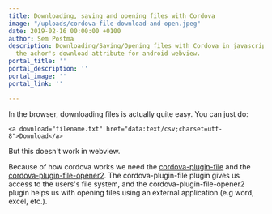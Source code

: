 ```yaml
---
title: Downloading, saving and opening files with Cordova
image: "/uploads/cordova-file-download-and-open.jpeg"
date: 2019-02-16 00:00:00 +0100
author: Sem Postma
description: Downloading/Saving/Opening files with Cordova in javascript and polyfill
  the achor's download attribute for android webview.
portal_title: ''
portal_description: ''
portal_image: ''
portal_link: ''

---
```


In the browser, downloading files is actually quite easy.  You can just do:

`<a download="filename.txt" href="data:text/csv;charset=utf-8">Download</a>`

But this doesn't work in webview.

Because of how cordova works we need the [cordova-plugin-file](https://cordova.apache.org/docs/en/latest/reference/cordova-plugin-file/) and the[ cordova-plugin-file-opener2](https://github.com/pwlin/cordova-plugin-file-opener2). The cordova-plugin-file plugin gives us access to the users's file system, and the cordova-plugin-file-opener2 plugin helps us with opening files using an external application (e.g word, excel, etc.).